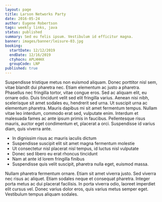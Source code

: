 ```yaml
---
layout: page
title: Larson Networks Party
date: 2016-05-24
author: Eugene Robertson
tags: weekly links, java
status: published
summary: Sed eu felis ipsum. Vestibulum id efficitur magna.
banner: images/banner/leisure-03.jpg
booking:
  startDate: 12/12/2019
  endDate: 12/16/2019
  ctyhocn: APLHHHX
  groupCode: LNP
published: true
---
```

Suspendisse tristique metus non euismod aliquam. Donec porttitor nisl sem, vitae blandit dui pharetra nec. Etiam elementum ac justo a pharetra. Phasellus nec fringilla tortor, vitae congue eros. Sed ac aliquam elit, eu ornare odio. Duis tincidunt velit sed elit fringilla varius. Aenean nisi nibh, scelerisque sit amet sodales eu, hendrerit sed urna. Ut suscipit urna ac elementum pharetra. Mauris dapibus mi sit amet fermentum tempus. Nullam vitae leo interdum, commodo erat sed, vulputate enim. Interdum et malesuada fames ac ante ipsum primis in faucibus. Pellentesque risus mauris, auctor eget condimentum et, placerat a orci. Suspendisse id varius diam, quis viverra ante.

* In dignissim risus ac mauris iaculis dictum
* Suspendisse suscipit elit sit amet magna fermentum molestie
* Ut consectetur nisl placerat nisl tempus, id luctus nisl vulputate
* Donec sed libero eu erat rhoncus tincidunt
* Nam at ante id lorem fringilla finibus
* Suspendisse quis velit suscipit, pharetra nulla eget, euismod massa.

Nullam pharetra fermentum ornare. Etiam sit amet viverra justo. Sed viverra nec risus ac aliquet. Etiam sodales neque et consequat pharetra. Integer porta metus ac dui placerat facilisis. In porta viverra odio, laoreet imperdiet elit cursus vel. Donec varius dolor eros, quis varius metus semper eget. Vestibulum tempus aliquam sodales.
